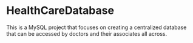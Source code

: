 # HealthCareDatabase
This is a MySQL project that focuses on creating a centralized database that can be accessed by doctors and their associates all across.

